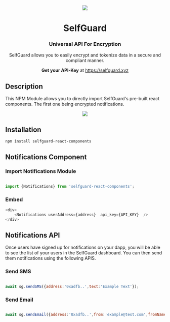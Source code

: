 

<div align='center'>
  <img src='https://bafybeigfziugbx7542fy63mjyyeqtbbdpkbwj6mqu6gelkovgryvhbrglm.ipfs.w3s.link/selfguard.png'>
  <h1 align='center'> SelfGuard</h1>
  <h3 align='center'>Universal API For Encryption</h3>
  <p align='center'> SelfGuard allows you to easily encrypt and tokenize data  in a secure and compliant manner. </p>
  <p align='center'> <b>Get your API-Key</b> at <a href='https://selfguard.xyz'> https://selfguard.xyz </a>
</div>

## Description

This NPM Module allows you to directly import SelfGuard's pre-built react components. The first one being encrypted notifications. 

<div align='center'>
  <img src='https://bafybeibk7ac6wfiu5rtofwawiuf2vhc62d45scg3g2hlmnp45r4swqook4.ipfs.w3s.link/Screen%20Shot%202022-10-04%20at%2012.16.48%20PM.png'>
</div>

## Installation

  `npm install selfguard-react-components`

## Notifications Component

### Import Notifications Module

```javascript

import {Notifications} from 'selfguard-react-components';

```

### Embed

```javascript
<div>
	<Notifications userAddress={address}  api_key={API_KEY}  />
</div>

```

## Notifications API
Once users have signed up for notifications on your dapp, you will be able to see the list of your users in the SelfGuard dashboard. You can then send them notifications using the following APIS.

### Send SMS
```javascript

await sg.sendSMS({address:'0xadfb..',text:'Example Text'});

```

### Send Email
```javascript

await sg.sendEmail({address:'0xadfb..',from:'example@test.com',fromName:'test',replyTo:'reply@test.com', reployToName:'test',subject:'Test Subject', html:'This is the content of the email'});

```